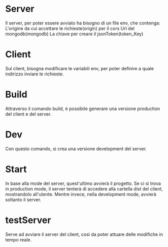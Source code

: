 # Server
Il server, per poter essere avviato ha bisogno di un file env, che contenga:
L'origine da cui accettare le richieste(origin) per il cors
Url del mongodb(mongodb)
La chiave per creare il jsonToken(token_Key)

# Client
Sul client, bisogna modificare le variabili env, per poter definire a quale indirizzo inviare le richieste.

# Build
Attraverso il comando build, è possibile generare una versione production del client e del server.

# Dev
Con questo comando, si crea una versione development del server.

# Start
In base alla mode del server, quest'ultimo avvierà il progetto. Se ci si trova in production mode, il server tenterà di accedere alla cartella dist del client, mostrandolo all'utente. Mentre invece, nella development mode, avvierà soltanto il server.

# testServer 
Serve ad avviare il server del client, così da poter attuare delle modifiche in tempo reale.
